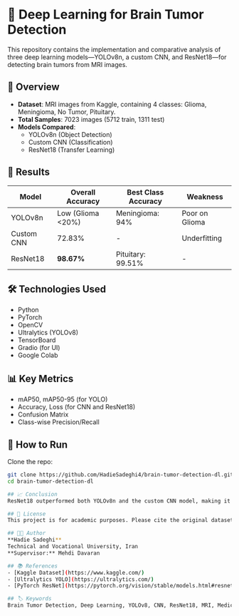 # 🧠 Deep Learning for Brain Tumor Detection

This repository contains the implementation and comparative analysis of three deep learning models—YOLOv8n, a custom CNN, and ResNet18—for detecting brain tumors from MRI images.

## 📌 Overview

- **Dataset**: MRI images from Kaggle, containing 4 classes: Glioma, Meningioma, No Tumor, Pituitary.
- **Total Samples**: 7023 images (5712 train, 1311 test)
- **Models Compared**:
  - YOLOv8n (Object Detection)
  - Custom CNN (Classification)
  - ResNet18 (Transfer Learning)

## 🚀 Results

| Model       | Overall Accuracy | Best Class Accuracy | Weakness |
|-------------|------------------|---------------------|----------|
| YOLOv8n     | Low (Glioma <20%)| Meningioma: 94%     | Poor on Glioma |
| Custom CNN  | 72.83%           | -                   | Underfitting |
| ResNet18    | **98.67%**       | Pituitary: 99.51%   | -        |

## 🛠️ Technologies Used

- Python
- PyTorch
- OpenCV
- Ultralytics (YOLOv8)
- TensorBoard
- Gradio (for UI)
- Google Colab

## 📊 Key Metrics

- mAP50, mAP50-95 (for YOLO)
- Accuracy, Loss (for CNN and ResNet18)
- Confusion Matrix
- Class-wise Precision/Recall

## 🧪 How to Run
Clone the repo:
```bash
git clone https://github.com/HadieSadeghi4/brain-tumor-detection-dl.git
cd brain-tumor-detection-dl

## 📈 Conclusion
ResNet18 outperformed both YOLOv8n and the custom CNN model, making it a reliable choice for medical imaging applications requiring high accuracy.

## 📜 License
This project is for academic purposes. Please cite the original dataset and authors if used.

## 👩‍💻 Author
**Hadie Sadeghi**  
Technical and Vocational University, Iran  
**Supervisor:** Mehdi Davaran

## 📚 References
- [Kaggle Dataset](https://www.kaggle.com/)  
- [Ultralytics YOLO](https://ultralytics.com/)  
- [PyTorch ResNet](https://pytorch.org/vision/stable/models.html#resnet)

## 🏷 Keywords
Brain Tumor Detection, Deep Learning, YOLOv8, CNN, ResNet18, MRI, Medical Imaging, Python, PyTorch

